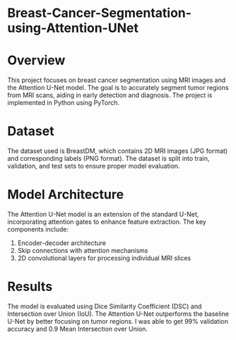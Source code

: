 # Breast-Cancer-Segmentation-using-Attention-UNet
# Overview
This project focuses on breast cancer segmentation using MRI images and the Attention U-Net model. The goal is to accurately segment tumor regions from MRI scans, aiding in early detection and diagnosis. The project is implemented in Python using PyTorch.

# Dataset
The dataset used is BreastDM, which contains 2D MRI images (JPG format) and corresponding labels (PNG format). The dataset is split into train, validation, and test sets to ensure proper model evaluation.

# Model Architecture
The Attention U-Net model is an extension of the standard U-Net, incorporating attention gates to enhance feature extraction. The key components include:
1. Encoder-decoder architecture
2. Skip connections with attention mechanisms
3. 2D convolutional layers for processing individual MRI slices

# Results 
The model is evaluated using Dice Similarity Coefficient (DSC) and Intersection over Union (IoU). The Attention U-Net outperforms the baseline U-Net by better focusing on tumor regions. I was able to get 99% validation accuracy and 0.9 Mean Intersection over Union. 

  
